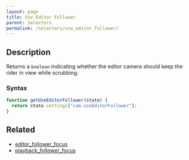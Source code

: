 ```yaml
---
layout: page
title: Use Editor Follower
parent: Selectors
permalink: /selectors/use_editor_follower/
---
```


## Description

Returns a `boolean` indicating whether the editor camera should keep the rider in view while scrubbing.

### Syntax

```js
function getUseEditorFollower(state) {
  return state.settings["cam.useEditorFollower"];
}
```

## Related

- [editor_follower_focus](./editor_follower_focus.md)
- [playback_follower_focus](./playback_follower_focus.md)
